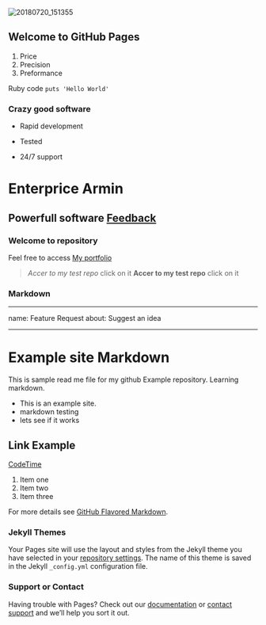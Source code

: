 ![20180720_151355](https://user-images.githubusercontent.com/40921746/43052870-5e00882c-8df7-11e8-8802-21e1ba07e130.jpg)
## Welcome to GitHub Pages
1. Price
2. Precision
3. Preformance

Ruby code `puts 'Hello World'`

### Crazy good software
* Rapid development
+ Tested
- 24/7 support

Enterprice Armin
================
Powerfull software [Feedback](https://github.com/armin2pa/Armand-Kuplaste/tree/master/.github/ISSUE_TEMPLATE)
------------------
### Welcome to repository

Feel free to access [My portfolio](http://armin2pa.github.io/test-repo/)
> *Accer to my test repo* click on it
> **Accer to my test repo** click on it

### Markdown
---
name: Feature Request
about: Suggest an idea

---

# Example site Markdown

This is sample read me file for my github Example repository. Learning markdown.

* This is an example site.
* markdown testing
* lets see if it works

## Link Example

[CodeTime](http://www.codetime.io)

1. Item one
2. Item two
3. Item three



For more details see [GitHub Flavored Markdown](https://guides.github.com/features/mastering-markdown/).

### Jekyll Themes

Your Pages site will use the layout and styles from the Jekyll theme you have selected in your [repository settings](https://github.com/armin2pa/hello-world/settings). The name of this theme is saved in the Jekyll `_config.yml` configuration file.

### Support or Contact

Having trouble with Pages? Check out our [documentation](https://help.github.com/categories/github-pages-basics/) or [contact support](https://github.com/contact) and we’ll help you sort it out.
